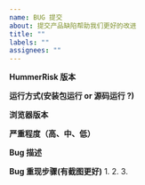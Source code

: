 ```yaml
---
name: BUG 提交
about: 提交产品缺陷帮助我们更好的改进
title: ""
labels: ""
assignees: ""
---
```


**HummerRisk 版本**


**运行方式(安装包运行 or 源码运行 ?)**


**浏览器版本**


**严重程度（高、中、低）**


**Bug 描述**


**Bug 重现步骤(有截图更好)**
1.
2.
3.
